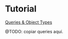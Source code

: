 # Tutorial

[Queries & Object Types](https://docs.graphene-python.org/projects/django/en/latest/queries/)

@TODO: copiar queries aquí.